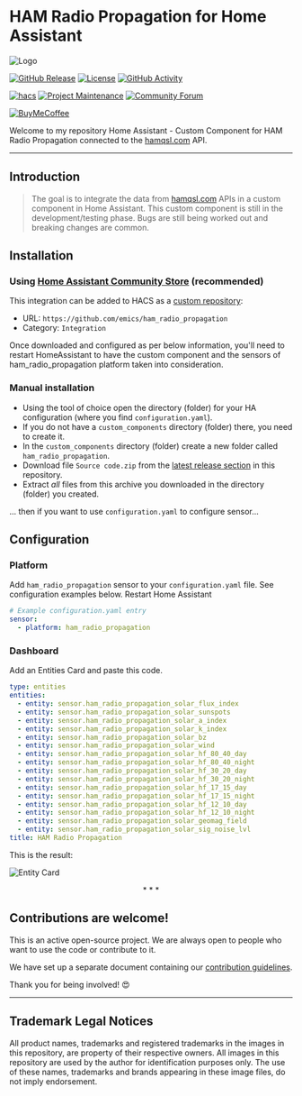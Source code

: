 # HAM Radio Propagation for Home Assistant

![Logo](https://raw.githubusercontent.com/emics/ham_radio_propagation/main/assets/brand/logo.png)

[![GitHub Release][releases-shield]][releases]
[![License][license-shield]](LICENSE)
[![GitHub Activity][commits-shield]][commits]

[![hacs][hacsbadge]][hacs]
[![Project Maintenance][maintenance-shield]][user_profile]
[![Community Forum][forum-shield]][forum]

[![BuyMeCoffee][buymecoffeebadge]][buymecoffee]


Welcome to my repository Home Assistant - Custom Component for HAM Radio Propagation connected to the [hamqsl.com][hamqsl] API.

---

## Introduction

> The goal is to integrate the data from [hamqsl.com][hamqsl] APIs in a custom component in Home Assistant.
> This custom component is still in the development/testing phase. 
> Bugs are still being worked out and breaking changes are common.

## Installation

### Using [Home Assistant Community Store](https://hacs.xyz/) (recommended)

This integration can be added to HACS as a [custom repository](https://hacs.xyz/docs/faq/custom_repositories):

* URL: `https://github.com/emics/ham_radio_propagation`
* Category: `Integration`

Once downloaded and configured as per below information, you'll need to restart HomeAssistant to have the custom component and the sensors of ham_radio_propagation platform taken into consideration.

### Manual installation

* Using the tool of choice open the directory (folder) for your HA configuration (where you find `configuration.yaml`).
* If you do not have a `custom_components` directory (folder) there, you need to create it.
* In the `custom_components` directory (folder) create a new folder called `ham_radio_propagation`.
* Download file `Source code.zip` from the [latest release section][releases-latest] in this repository.
* Extract _all_ files from this archive you downloaded in the directory (folder) you created.

... then if you want to use `configuration.yaml` to configure sensor...



## Configuration
### Platform
Add `ham_radio_propagation` sensor to your `configuration.yaml` file. See configuration examples below.
Restart Home Assistant


```yaml
# Example configuration.yaml entry
sensor:
  - platform: ham_radio_propagation
```
### Dashboard
Add an Entities Card and paste this code.

```yaml
type: entities
entities:
  - entity: sensor.ham_radio_propagation_solar_flux_index
  - entity: sensor.ham_radio_propagation_solar_sunspots
  - entity: sensor.ham_radio_propagation_solar_a_index
  - entity: sensor.ham_radio_propagation_solar_k_index
  - entity: sensor.ham_radio_propagation_solar_bz
  - entity: sensor.ham_radio_propagation_solar_wind
  - entity: sensor.ham_radio_propagation_solar_hf_80_40_day
  - entity: sensor.ham_radio_propagation_solar_hf_80_40_night
  - entity: sensor.ham_radio_propagation_solar_hf_30_20_day
  - entity: sensor.ham_radio_propagation_solar_hf_30_20_night
  - entity: sensor.ham_radio_propagation_solar_hf_17_15_day
  - entity: sensor.ham_radio_propagation_solar_hf_17_15_night
  - entity: sensor.ham_radio_propagation_solar_hf_12_10_day
  - entity: sensor.ham_radio_propagation_solar_hf_12_10_night
  - entity: sensor.ham_radio_propagation_solar_geomag_field
  - entity: sensor.ham_radio_propagation_solar_sig_noise_lvl
title: HAM Radio Propagation
```

This is the result:

![Entity Card](https://raw.githubusercontent.com/emics/ham_radio_propagation/main/assets/entity_list.png)

<p align="center">* * *</p>

## Contributions are welcome!

This is an active open-source project. We are always open to people who want to use the code or contribute to it.

We have set up a separate document containing our [contribution guidelines](CONTRIBUTING.md).

Thank you for being involved! :heart_eyes:

---

## Trademark Legal Notices

All product names, trademarks and registered trademarks in the images in this repository, are property of their respective owners.
All images in this repository are used by the author for identification purposes only.
The use of these names, trademarks and brands appearing in these image files, do not imply endorsement.

<!--- hacs -->
[hacs]: https://github.com/custom-components/hacs
[hacsbadge]: https://img.shields.io/badge/HACS-Custom-orange.svg?style=for-the-badge
[hacs_faq_custom]: https://hacs.xyz/docs/faq/custom_repositories
[hacs_custom]: https://img.shields.io/badge/HACS-Custom-41BDF5.svg
[hacs_integration]: https://github.com/hacs/integration
[commits-shield]: https://img.shields.io/github/last-commit/emics/ham_radio_propagation?style=for-the-badge
[commits]: https://github.com/emics/ham_radio_propagation/commits/dev
[releases-shield]: https://img.shields.io/github/release/emics/ham_radio_propagation.svg?style=for-the-badge
[releases]: https://github.com/emics/ham_radio_propagation/releases
[releases-latest]: https://github.com/emics/ham_radio_propagation/releases/latest
[user_profile]: https://github.com/emics
[license-shield]: https://img.shields.io/github/license/emics/ham_radio_propagation.svg?style=for-the-badge
[maintenance-shield]: https://img.shields.io/badge/maintainer-%40emics-blue.svg?style=for-the-badge


<!--- External Link -->
[hamqsl]: http://www.hamqsl.com/
[buymecoffee]: https://www.buymeacoffee.com/emics
[buymecoffeebadge]: https://img.shields.io/badge/buy%20me%20a%20coffee-donate-yellow.svg?style=for-the-badge
[forum-shield]: https://img.shields.io/badge/community-forum-brightgreen.svg?style=for-the-badge
[forum]: https://community.home-assistant.io/t/custom-component-ham-radio-propagation/547664
